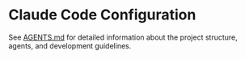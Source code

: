 # Claude Code Configuration

See [AGENTS.md](AGENTS.md) for detailed information about the project structure, agents, and development guidelines.
